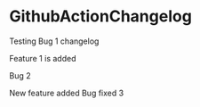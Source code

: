 # GithubActionChangelog

Testing Bug 1 changelog

Feature 1 is added

Bug 2

New feature added
Bug fixed 3
